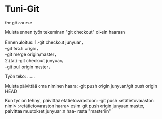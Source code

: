 # Tuni-Git
for git course

Muista ennen työn tekeminen "git checkout" oikein haaraan

Ennen aloitus:
		1.-git checkout junyuan，<br>
		-git fetch origin，<br>
		-git merge origin/master，<br>
		2.(tai)
		-git checkout junyuan，<br>
		-git pull origin master，<br>

Työn teko:
		......

Muista päivittää oma niminen haara:
		-git push origin junyuan/git push origin HEAD 

Kun työ on tehnyt, päivittää etätietovarastoon:
		-git push <etätietovaraston nimi> <paikallinen haara>:<etätietovaraston haara>
		esim. git push origin junyuan:master, paivittaa muutokset junyuan:n haa-	rasta "masteriin"
